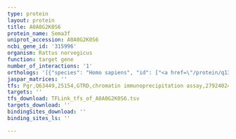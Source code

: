 ```yaml
---
type: protein
layout: protein
title: A0A0G2K0S6
protein_name: Sema3f
uniprot_accession: A0A0G2K0S6
ncbi_gene_id: '315996'
organism: Rattus norvegicus
function: target gene
number_of_interactions: '1'
orthologs: '[{"species": "Homo sapiens", "id": ["<a href=\"/protein/q13275\">Q13275</a>"]}, {"species": "Danio rerio", "id": ["E7F6C0", "<a href=\"/protein/f1qpg9\">F1QPG9</a>"]}, {"species": "Mus musculus", "id": ["<a href=\"/protein/o88632\">O88632</a>"]}]'
jaspar_matrices: ''
tfs: Pgr,Q63449,25154,GTRD,chromatin immunoprecipitation assay,27924024%5Buid%5D,No
targets: ''
tfs_download: TFLink_tfs_of_A0A0G2K0S6.tsv
targets_download: ''
bindingSites_download: ''
binding_sites_ls: ''

---
```

